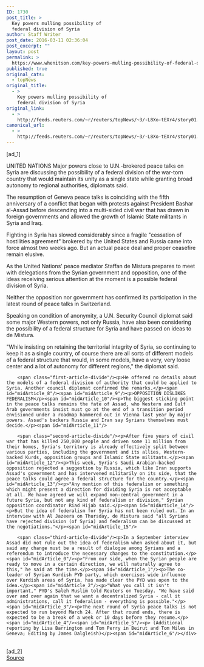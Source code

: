 ```yaml
---
ID: 1730
post_title: >
  Key powers mulling possibility of
  federal division of Syria
author: Staff Writer
post_date: 2016-03-11 02:36:04
post_excerpt: ""
layout: post
permalink: >
  https://www.whenitson.com/key-powers-mulling-possibility-of-federal-division-of-syria/
published: true
original_cats:
  - topNews
original_title:
  - >
    Key powers mulling possibility of
    federal division of Syria
original_link:
  - >
    http://feeds.reuters.com/~r/reuters/topNews/~3/-L8Xo-tEXr4/story01.htm
canonical_url:
  - >
    http://feeds.reuters.com/~r/reuters/topNews/~3/-L8Xo-tEXr4/story01.htm
---
```

 [ad_1]
<br><div id="articleText">
<span id="midArticle_start"/>

<span id="midArticle_0"/><span class="focusParagraph" readability="5"><p><span class="articleLocation">UNITED NATIONS</span> Major powers close to U.N.-brokered peace talks on Syria are discussing the possibility of a federal division of the war-torn country that would maintain its unity as a single state while granting broad autonomy to regional authorities, diplomats said.</p></span><span id="midArticle_1"/><p>The resumption of Geneva peace talks is coinciding with the fifth anniversary of a conflict that began with protests against President Bashar al-Assad before descending into a multi-sided civil war that has drawn in foreign governments and allowed the growth of Islamic State militants in Syria and Iraq.</p><span id="midArticle_2"/><p>Fighting in Syria has slowed considerably since a fragile "cessation of hostilities agreement" brokered by the United States and Russia came into force almost two weeks ago. But an actual peace deal and proper ceasefire remain elusive. </p><span id="midArticle_3"/><p>As the United Nations' peace mediator Staffan de Mistura prepares to meet with delegations from the Syrian government and opposition, one of the ideas receiving serious attention at the moment is a possible federal division of Syria. </p><span id="midArticle_4"/><p>Neither the opposition nor government has confirmed its participation in the latest round of peace talks in Switzerland.</p><span id="midArticle_5"/><p>Speaking on condition of anonymity, a U.N. Security Council diplomat said some major Western powers, not only Russia, have also been considering the possibility of a federal structure for Syria and have passed on ideas to de Mistura. </p><span id="midArticle_6"/><p>"While insisting on retaining the territorial integrity of Syria, so continuing to keep it as a single country, of course there are all sorts of different models of a federal structure that would, in some models, have a very, very loose center and a lot of autonomy for different regions," the diplomat said.</p><span id="midArticle_7"/>
        
        <span class="first-article-divide"/><p>He offered no details about the models of a federal division of authority that could be applied to Syria. Another council diplomat confirmed the remarks.</p><span id="midArticle_8"/><span id="midArticle_9"/><p>OPPOSITION DISLIKES FEDERALISM</p><span id="midArticle_10"/><p>The biggest sticking point in the peace talks remains the fate of Assad, who Western and Gulf Arab governments insist must go at the end of a transition period envisioned under a roadmap hammered out in Vienna last year by major powers. Assad's backers Russia and Iran say Syrians themselves must decide.</p><span id="midArticle_11"/>
        
        <span class="second-article-divide"/><p>After five years of civil war that has killed 250,000 people and driven some 11 million from their homes, Syria's territory is already effectively split between various parties, including the government and its allies, Western-backed Kurds, opposition groups and Islamic State militants.</p><span id="midArticle_12"/><p>This week, Syria's Saudi Arabian-backed opposition rejected a suggestion by Russia, which like Iran supports Assad's government and has intervened militarily on its side, that the peace talks could agree a federal structure for the country.</p><span id="midArticle_13"/><p>"Any mention of this federalism or something which might present a direction for dividing Syria is not acceptable at all. We have agreed we will expand non-central government in a future Syria, but not any kind of federalism or division," Syrian opposition coordinator Riad Hijab said.</p><span id="midArticle_14"/><p>But the idea of federalism for Syria has not been ruled out. In an interview with Al Jazeera on Thursday, de Mistura said "all Syrians have rejected division (of Syria) and federalism can be discussed at the negotiations."</p><span id="midArticle_15"/>
        
        <span class="third-article-divide"/><p>In a September interview Assad did not rule out the idea of federalism when asked about it, but said any change must be a result of dialogue among Syrians and a referendum to introduce the necessary changes to the constitution.</p><span id="midArticle_0"/><p>"From our side, when the Syrian people are ready to move in a certain direction, we will naturally agree to this," he said at the time.</p><span id="midArticle_1"/><p>The co-leader of Syrian Kurdish PYD party, which exercises wide influence over Kurdish areas of Syria, has made clear the PYD was open to the idea.</p><span id="midArticle_2"/><p>"What you call it isn't important," PYD's Saleh Muslim told Reuters on Tuesday. "We have said over and over again that we want a decentralized Syria - call it administrations, call it federalism - everything is possible."</p><span id="midArticle_3"/><p>The next round of Syria peace talks is not expected to run beyond March 24. After that round ends, there is expected to be a break of a week or 10 days before they resume.</p><span id="midArticle_4"/><span id="midArticle_5"/><p> (Additional reporting by Lisa Barrington and Tom Perry in Beirut and Tom Miles in Geneva; Editing by James Dalgleish)</p><span id="midArticle_6"/></div>
<br>[ad_2]
<br><a href="http://feeds.reuters.com/~r/reuters/topNews/~3/-L8Xo-tEXr4/story01.htm">Source </a>